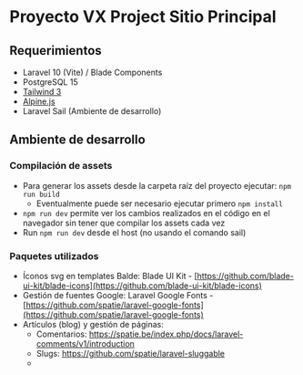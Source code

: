 # Proyecto VX Project Sitio Principal

## Requerimientos

- Laravel 10 (Vite) / Blade Components
- PostgreSQL 15
- [Tailwind 3](https://tailwindcss.com/docs/installation)
- [Alpine.js](https://alpinejs.dev/)
- Laravel Sail (Ambiente de desarrollo)

## Ambiente de desarrollo

### Compilación de assets

- Para generar los assets desde la carpeta raíz del proyecto ejecutar: `npm run build`
    - Eventualmente puede ser necesario ejecutar primero `npm install`
- `npm run dev` permite ver los cambios realizados en el código en el navegador sin tener que compilar los assets cada vez
- Run `npm run dev` desde el host (no usando el comando sail)

### Paquetes utilizados

- Íconos svg en templates Balde: Blade UI Kit - [https://github.com/blade-ui-kit/blade-icons](https://github.com/blade-ui-kit/blade-icons)
- Gestión de fuentes Google: Laravel Google Fonts - [https://github.com/spatie/laravel-google-fonts](https://github.com/spatie/laravel-google-fonts)
- Artículos (blog) y gestión de páginas:
  - Comentarios: https://spatie.be/index.php/docs/laravel-comments/v1/introduction
  - Slugs: https://github.com/spatie/laravel-sluggable
  - 